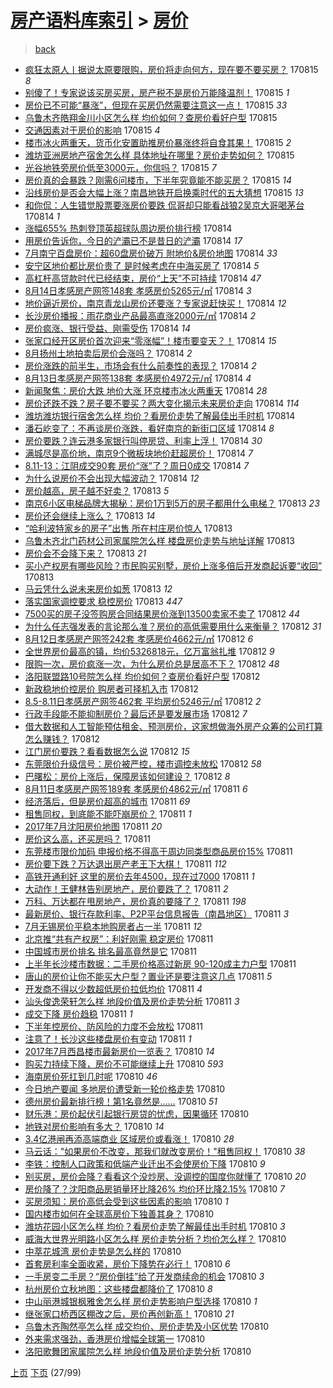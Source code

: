 [房产语料库索引](../../README.md)  > [房价](房价.md)
====
> [back](../README.md)

- [疯狂太原人丨据说太原要限购，房价将走向何方，现在要不要买房？](http://jkwz.applinzi.com/ittc/7001999083819238417.html#%E7%96%AF%E7%8B%82%E5%A4%AA%E5%8E%9F%E4%BA%BA%E4%B8%A8%E6%8D%AE%E8%AF%B4%E5%A4%AA%E5%8E%9F%E8%A6%81%E9%99%90%E8%B4%AD%EF%BC%8C%E6%88%BF%E4%BB%B7%E5%B0%86%E8%B5%B0%E5%90%91%E4%BD%95%E6%96%B9%EF%BC%8C%E7%8E%B0%E5%9C%A8%E8%A6%81%E4%B8%8D%E8%A6%81%E4%B9%B0%E6%88%BF%EF%BC%9F) 170815 *8* 
- [别傻了！专家说该买房买房，房产税不是房价万能降温剂！](http://jkwz.applinzi.com/ittc/7001992971321607184.html#%E5%88%AB%E5%82%BB%E4%BA%86%EF%BC%81%E4%B8%93%E5%AE%B6%E8%AF%B4%E8%AF%A5%E4%B9%B0%E6%88%BF%E4%B9%B0%E6%88%BF%EF%BC%8C%E6%88%BF%E4%BA%A7%E7%A8%8E%E4%B8%8D%E6%98%AF%E6%88%BF%E4%BB%B7%E4%B8%87%E8%83%BD%E9%99%8D%E6%B8%A9%E5%89%82%EF%BC%81) 170815 *1* 
- [房价已不可能“暴涨”，但现在买房仍然需要注意这一点！](http://jkwz.applinzi.com/ittc/7001989415558448144.html#%E6%88%BF%E4%BB%B7%E5%B7%B2%E4%B8%8D%E5%8F%AF%E8%83%BD%E2%80%9C%E6%9A%B4%E6%B6%A8%E2%80%9D%EF%BC%8C%E4%BD%86%E7%8E%B0%E5%9C%A8%E4%B9%B0%E6%88%BF%E4%BB%8D%E7%84%B6%E9%9C%80%E8%A6%81%E6%B3%A8%E6%84%8F%E8%BF%99%E4%B8%80%E7%82%B9%EF%BC%81) 170815 *33* 
- [乌鲁木齐皓翔金川小区怎么样 均价如何？查房价看好户型](http://jkwz.applinzi.com/ittc/7001975471905178640.html#%E4%B9%8C%E9%B2%81%E6%9C%A8%E9%BD%90%E7%9A%93%E7%BF%94%E9%87%91%E5%B7%9D%E5%B0%8F%E5%8C%BA%E6%80%8E%E4%B9%88%E6%A0%B7+%E5%9D%87%E4%BB%B7%E5%A6%82%E4%BD%95%EF%BC%9F%E6%9F%A5%E6%88%BF%E4%BB%B7%E7%9C%8B%E5%A5%BD%E6%88%B7%E5%9E%8B) 170815  
- [交通因素对于房价的影响](http://jkwz.applinzi.com/ittc/7001969166658307089.html#%E4%BA%A4%E9%80%9A%E5%9B%A0%E7%B4%A0%E5%AF%B9%E4%BA%8E%E6%88%BF%E4%BB%B7%E7%9A%84%E5%BD%B1%E5%93%8D) 170815 *4* 
- [楼市冰火两重天，货币化安置助推房价暴涨终将自食其果！](http://jkwz.applinzi.com/ittc/7001967957536932881.html#%E6%A5%BC%E5%B8%82%E5%86%B0%E7%81%AB%E4%B8%A4%E9%87%8D%E5%A4%A9%EF%BC%8C%E8%B4%A7%E5%B8%81%E5%8C%96%E5%AE%89%E7%BD%AE%E5%8A%A9%E6%8E%A8%E6%88%BF%E4%BB%B7%E6%9A%B4%E6%B6%A8%E7%BB%88%E5%B0%86%E8%87%AA%E9%A3%9F%E5%85%B6%E6%9E%9C%EF%BC%81) 170815 *2* 
- [潍坊亚洲房地产宿舍怎么样 具体地址在哪里？房价走势如何？](http://jkwz.applinzi.com/ittc/7001951447913333776.html#%E6%BD%8D%E5%9D%8A%E4%BA%9A%E6%B4%B2%E6%88%BF%E5%9C%B0%E4%BA%A7%E5%AE%BF%E8%88%8D%E6%80%8E%E4%B9%88%E6%A0%B7+%E5%85%B7%E4%BD%93%E5%9C%B0%E5%9D%80%E5%9C%A8%E5%93%AA%E9%87%8C%EF%BC%9F%E6%88%BF%E4%BB%B7%E8%B5%B0%E5%8A%BF%E5%A6%82%E4%BD%95%EF%BC%9F) 170815  
- [光谷地铁旁房价低至3000元，你信吗？](http://jkwz.applinzi.com/ittc/7001935690169058321.html#%E5%85%89%E8%B0%B7%E5%9C%B0%E9%93%81%E6%97%81%E6%88%BF%E4%BB%B7%E4%BD%8E%E8%87%B33000%E5%85%83%EF%BC%8C%E4%BD%A0%E4%BF%A1%E5%90%97%EF%BC%9F) 170815 *7* 
- [房价真的会暴跌？刚需6问楼市，下半年究竟能不能买房？](http://jkwz.applinzi.com/ittc/7001924889672680464.html#%E6%88%BF%E4%BB%B7%E7%9C%9F%E7%9A%84%E4%BC%9A%E6%9A%B4%E8%B7%8C%EF%BC%9F%E5%88%9A%E9%9C%806%E9%97%AE%E6%A5%BC%E5%B8%82%EF%BC%8C%E4%B8%8B%E5%8D%8A%E5%B9%B4%E7%A9%B6%E7%AB%9F%E8%83%BD%E4%B8%8D%E8%83%BD%E4%B9%B0%E6%88%BF%EF%BC%9F) 170815 *14* 
- [沿线房价是否会大幅上涨？南昌地铁开启换乘时代的五大猜想](http://jkwz.applinzi.com/ittc/7001748101625545745.html#%E6%B2%BF%E7%BA%BF%E6%88%BF%E4%BB%B7%E6%98%AF%E5%90%A6%E4%BC%9A%E5%A4%A7%E5%B9%85%E4%B8%8A%E6%B6%A8%EF%BC%9F%E5%8D%97%E6%98%8C%E5%9C%B0%E9%93%81%E5%BC%80%E5%90%AF%E6%8D%A2%E4%B9%98%E6%97%B6%E4%BB%A3%E7%9A%84%E4%BA%94%E5%A4%A7%E7%8C%9C%E6%83%B3) 170815 *13* 
- [和你侃：人生错觉股票要涨房价要跌 侃哥却只能看战狼2吴京大哥喝茅台](http://jkwz.applinzi.com/ittc/7001775165330162704.html#%E5%92%8C%E4%BD%A0%E4%BE%83%EF%BC%9A%E4%BA%BA%E7%94%9F%E9%94%99%E8%A7%89%E8%82%A1%E7%A5%A8%E8%A6%81%E6%B6%A8%E6%88%BF%E4%BB%B7%E8%A6%81%E8%B7%8C+%E4%BE%83%E5%93%A5%E5%8D%B4%E5%8F%AA%E8%83%BD%E7%9C%8B%E6%88%98%E7%8B%BC2%E5%90%B4%E4%BA%AC%E5%A4%A7%E5%93%A5%E5%96%9D%E8%8C%85%E5%8F%B0) 170814 *1* 
- [涨幅655% 热刺登顶英超球队周边房价排行榜](http://jkwz.applinzi.com/ittc/7001749638397559825.html#%E6%B6%A8%E5%B9%85655%25+%E7%83%AD%E5%88%BA%E7%99%BB%E9%A1%B6%E8%8B%B1%E8%B6%85%E7%90%83%E9%98%9F%E5%91%A8%E8%BE%B9%E6%88%BF%E4%BB%B7%E6%8E%92%E8%A1%8C%E6%A6%9C) 170814  
- [用房价告诉你，今日的浐灞已不是昔日的浐灞](http://jkwz.applinzi.com/ittc/7001742788021191697.html#%E7%94%A8%E6%88%BF%E4%BB%B7%E5%91%8A%E8%AF%89%E4%BD%A0%EF%BC%8C%E4%BB%8A%E6%97%A5%E7%9A%84%E6%B5%90%E7%81%9E%E5%B7%B2%E4%B8%8D%E6%98%AF%E6%98%94%E6%97%A5%E7%9A%84%E6%B5%90%E7%81%9E) 170814 *17* 
- [7月南宁百盘房价：超60盘房价破万 附地价&amp;房价地图](http://jkwz.applinzi.com/ittc/7001734326927229968.html#7%E6%9C%88%E5%8D%97%E5%AE%81%E7%99%BE%E7%9B%98%E6%88%BF%E4%BB%B7%EF%BC%9A%E8%B6%8560%E7%9B%98%E6%88%BF%E4%BB%B7%E7%A0%B4%E4%B8%87+%E9%99%84%E5%9C%B0%E4%BB%B7%26amp%3B%E6%88%BF%E4%BB%B7%E5%9C%B0%E5%9B%BE) 170814 *33* 
- [安宁区地价都比房价贵了 是时候考虑在中海买房了](http://jkwz.applinzi.com/ittc/7001727657350530064.html#%E5%AE%89%E5%AE%81%E5%8C%BA%E5%9C%B0%E4%BB%B7%E9%83%BD%E6%AF%94%E6%88%BF%E4%BB%B7%E8%B4%B5%E4%BA%86+%E6%98%AF%E6%97%B6%E5%80%99%E8%80%83%E8%99%91%E5%9C%A8%E4%B8%AD%E6%B5%B7%E4%B9%B0%E6%88%BF%E4%BA%86) 170814 *5* 
- [高杠杆高贷款时代已经结束，房价“上天”不可持续](http://jkwz.applinzi.com/ittc/7001720510508172304.html#%E9%AB%98%E6%9D%A0%E6%9D%86%E9%AB%98%E8%B4%B7%E6%AC%BE%E6%97%B6%E4%BB%A3%E5%B7%B2%E7%BB%8F%E7%BB%93%E6%9D%9F%EF%BC%8C%E6%88%BF%E4%BB%B7%E2%80%9C%E4%B8%8A%E5%A4%A9%E2%80%9D%E4%B8%8D%E5%8F%AF%E6%8C%81%E7%BB%AD) 170814 *47* 
- [8月14日孝感房产网签148套 孝感房价5265元/㎡](http://jkwz.applinzi.com/ittc/7001718072388617232.html#8%E6%9C%8814%E6%97%A5%E5%AD%9D%E6%84%9F%E6%88%BF%E4%BA%A7%E7%BD%91%E7%AD%BE148%E5%A5%97+%E5%AD%9D%E6%84%9F%E6%88%BF%E4%BB%B75265%E5%85%83%2F%E3%8E%A1) 170814 *3* 
- [地价逼近房价，南京青龙山房价还要涨？专家说赶快买！](http://jkwz.applinzi.com/ittc/7001716146431329296.html#%E5%9C%B0%E4%BB%B7%E9%80%BC%E8%BF%91%E6%88%BF%E4%BB%B7%EF%BC%8C%E5%8D%97%E4%BA%AC%E9%9D%92%E9%BE%99%E5%B1%B1%E6%88%BF%E4%BB%B7%E8%BF%98%E8%A6%81%E6%B6%A8%EF%BC%9F%E4%B8%93%E5%AE%B6%E8%AF%B4%E8%B5%B6%E5%BF%AB%E4%B9%B0%EF%BC%81) 170814 *12* 
- [长沙房价播报：雨花商业产品最高直涨2000元/㎡](http://jkwz.applinzi.com/ittc/7001703896484152337.html#%E9%95%BF%E6%B2%99%E6%88%BF%E4%BB%B7%E6%92%AD%E6%8A%A5%EF%BC%9A%E9%9B%A8%E8%8A%B1%E5%95%86%E4%B8%9A%E4%BA%A7%E5%93%81%E6%9C%80%E9%AB%98%E7%9B%B4%E6%B6%A82000%E5%85%83%2F%E3%8E%A1) 170814 *2* 
- [房价疯涨、银行受益、刚需受伤](http://jkwz.applinzi.com/ittc/7001702474724148240.html#%E6%88%BF%E4%BB%B7%E7%96%AF%E6%B6%A8%E3%80%81%E9%93%B6%E8%A1%8C%E5%8F%97%E7%9B%8A%E3%80%81%E5%88%9A%E9%9C%80%E5%8F%97%E4%BC%A4) 170814 *14* 
- [张家口经开区房价首次迎来“零涨幅”！楼市要变天？！](http://jkwz.applinzi.com/ittc/7001698473387492368.html#%E5%BC%A0%E5%AE%B6%E5%8F%A3%E7%BB%8F%E5%BC%80%E5%8C%BA%E6%88%BF%E4%BB%B7%E9%A6%96%E6%AC%A1%E8%BF%8E%E6%9D%A5%E2%80%9C%E9%9B%B6%E6%B6%A8%E5%B9%85%E2%80%9D%EF%BC%81%E6%A5%BC%E5%B8%82%E8%A6%81%E5%8F%98%E5%A4%A9%EF%BC%9F%EF%BC%81) 170814 *15* 
- [8月扬州土地拍卖后房价会涨吗？](http://jkwz.applinzi.com/ittc/7001691793824154641.html#8%E6%9C%88%E6%89%AC%E5%B7%9E%E5%9C%9F%E5%9C%B0%E6%8B%8D%E5%8D%96%E5%90%8E%E6%88%BF%E4%BB%B7%E4%BC%9A%E6%B6%A8%E5%90%97%EF%BC%9F) 170814 *2* 
- [房价涨跌的前半生，市场会有什么前奏性的表现？](http://jkwz.applinzi.com/ittc/7001652593343071248.html#%E6%88%BF%E4%BB%B7%E6%B6%A8%E8%B7%8C%E7%9A%84%E5%89%8D%E5%8D%8A%E7%94%9F%EF%BC%8C%E5%B8%82%E5%9C%BA%E4%BC%9A%E6%9C%89%E4%BB%80%E4%B9%88%E5%89%8D%E5%A5%8F%E6%80%A7%E7%9A%84%E8%A1%A8%E7%8E%B0%EF%BC%9F) 170814 *2* 
- [8月13日孝感房产网签138套 孝感房价4972元/㎡](http://jkwz.applinzi.com/ittc/7001626908943713297.html#8%E6%9C%8813%E6%97%A5%E5%AD%9D%E6%84%9F%E6%88%BF%E4%BA%A7%E7%BD%91%E7%AD%BE138%E5%A5%97+%E5%AD%9D%E6%84%9F%E6%88%BF%E4%BB%B74972%E5%85%83%2F%E3%8E%A1) 170814 *4* 
- [新闻聚焦：房价大跌 地价大涨 环京楼市冰火两重天](http://jkwz.applinzi.com/ittc/7001614769214456848.html#%E6%96%B0%E9%97%BB%E8%81%9A%E7%84%A6%EF%BC%9A%E6%88%BF%E4%BB%B7%E5%A4%A7%E8%B7%8C+%E5%9C%B0%E4%BB%B7%E5%A4%A7%E6%B6%A8+%E7%8E%AF%E4%BA%AC%E6%A5%BC%E5%B8%82%E5%86%B0%E7%81%AB%E4%B8%A4%E9%87%8D%E5%A4%A9) 170814 *28* 
- [房价还跌不跌？房子要不要买？两大变化揭示未来房价走向](http://jkwz.applinzi.com/ittc/7001613415637058577.html#%E6%88%BF%E4%BB%B7%E8%BF%98%E8%B7%8C%E4%B8%8D%E8%B7%8C%EF%BC%9F%E6%88%BF%E5%AD%90%E8%A6%81%E4%B8%8D%E8%A6%81%E4%B9%B0%EF%BC%9F%E4%B8%A4%E5%A4%A7%E5%8F%98%E5%8C%96%E6%8F%AD%E7%A4%BA%E6%9C%AA%E6%9D%A5%E6%88%BF%E4%BB%B7%E8%B5%B0%E5%90%91) 170814 *114* 
- [潍坊潍坊银行宿舍怎么样 均价？看房价走势了解最佳出手时机](http://jkwz.applinzi.com/ittc/7001608961894384656.html#%E6%BD%8D%E5%9D%8A%E6%BD%8D%E5%9D%8A%E9%93%B6%E8%A1%8C%E5%AE%BF%E8%88%8D%E6%80%8E%E4%B9%88%E6%A0%B7+%E5%9D%87%E4%BB%B7%EF%BC%9F%E7%9C%8B%E6%88%BF%E4%BB%B7%E8%B5%B0%E5%8A%BF%E4%BA%86%E8%A7%A3%E6%9C%80%E4%BD%B3%E5%87%BA%E6%89%8B%E6%97%B6%E6%9C%BA) 170814  
- [潘石屹变了：不再谈房价涨跌，看好南京的新街口区域](http://jkwz.applinzi.com/ittc/7001598461458514961.html#%E6%BD%98%E7%9F%B3%E5%B1%B9%E5%8F%98%E4%BA%86%EF%BC%9A%E4%B8%8D%E5%86%8D%E8%B0%88%E6%88%BF%E4%BB%B7%E6%B6%A8%E8%B7%8C%EF%BC%8C%E7%9C%8B%E5%A5%BD%E5%8D%97%E4%BA%AC%E7%9A%84%E6%96%B0%E8%A1%97%E5%8F%A3%E5%8C%BA%E5%9F%9F) 170814 *8* 
- [房价要跌？连云港多家银行叫停房贷、利率上浮！](http://jkwz.applinzi.com/ittc/7001593400993006608.html#%E6%88%BF%E4%BB%B7%E8%A6%81%E8%B7%8C%EF%BC%9F%E8%BF%9E%E4%BA%91%E6%B8%AF%E5%A4%9A%E5%AE%B6%E9%93%B6%E8%A1%8C%E5%8F%AB%E5%81%9C%E6%88%BF%E8%B4%B7%E3%80%81%E5%88%A9%E7%8E%87%E4%B8%8A%E6%B5%AE%EF%BC%81) 170814 *30* 
- [满城尽是高价地，南京9个微板块地价赶超房价！](http://jkwz.applinzi.com/ittc/7001592955335607312.html#%E6%BB%A1%E5%9F%8E%E5%B0%BD%E6%98%AF%E9%AB%98%E4%BB%B7%E5%9C%B0%EF%BC%8C%E5%8D%97%E4%BA%AC9%E4%B8%AA%E5%BE%AE%E6%9D%BF%E5%9D%97%E5%9C%B0%E4%BB%B7%E8%B5%B6%E8%B6%85%E6%88%BF%E4%BB%B7%EF%BC%81) 170814 *7* 
- [8.11-13：江阴成交90套 房价“涨”了？周日0成交](http://jkwz.applinzi.com/ittc/7001590411653809168.html#8.11-13%EF%BC%9A%E6%B1%9F%E9%98%B4%E6%88%90%E4%BA%A490%E5%A5%97+%E6%88%BF%E4%BB%B7%E2%80%9C%E6%B6%A8%E2%80%9D%E4%BA%86%EF%BC%9F%E5%91%A8%E6%97%A50%E6%88%90%E4%BA%A4) 170814 *7* 
- [为什么说房价不会出现大幅波动？](http://jkwz.applinzi.com/ittc/7001476279206151184.html#%E4%B8%BA%E4%BB%80%E4%B9%88%E8%AF%B4%E6%88%BF%E4%BB%B7%E4%B8%8D%E4%BC%9A%E5%87%BA%E7%8E%B0%E5%A4%A7%E5%B9%85%E6%B3%A2%E5%8A%A8%EF%BC%9F) 170814 *12* 
- [房价越高，房子越不好卖？](http://jkwz.applinzi.com/ittc/7001392823520461841.html#%E6%88%BF%E4%BB%B7%E8%B6%8A%E9%AB%98%EF%BC%8C%E6%88%BF%E5%AD%90%E8%B6%8A%E4%B8%8D%E5%A5%BD%E5%8D%96%EF%BC%9F) 170813 *5* 
- [南京6小区电梯品牌大揭秘：房价1万到5万的房子都用什么电梯？](http://jkwz.applinzi.com/ittc/7001376249627542544.html#%E5%8D%97%E4%BA%AC6%E5%B0%8F%E5%8C%BA%E7%94%B5%E6%A2%AF%E5%93%81%E7%89%8C%E5%A4%A7%E6%8F%AD%E7%A7%98%EF%BC%9A%E6%88%BF%E4%BB%B71%E4%B8%87%E5%88%B05%E4%B8%87%E7%9A%84%E6%88%BF%E5%AD%90%E9%83%BD%E7%94%A8%E4%BB%80%E4%B9%88%E7%94%B5%E6%A2%AF%EF%BC%9F) 170813 *23* 
- [房价还会继续上涨么？](http://jkwz.applinzi.com/ittc/7001361912020075537.html#%E6%88%BF%E4%BB%B7%E8%BF%98%E4%BC%9A%E7%BB%A7%E7%BB%AD%E4%B8%8A%E6%B6%A8%E4%B9%88%EF%BC%9F) 170813 *14* 
- [“哈利波特家乡的房子”出售 所在村庄房价惊人](http://jkwz.applinzi.com/ittc/7001345276978398225.html#%E2%80%9C%E5%93%88%E5%88%A9%E6%B3%A2%E7%89%B9%E5%AE%B6%E4%B9%A1%E7%9A%84%E6%88%BF%E5%AD%90%E2%80%9D%E5%87%BA%E5%94%AE+%E6%89%80%E5%9C%A8%E6%9D%91%E5%BA%84%E6%88%BF%E4%BB%B7%E6%83%8A%E4%BA%BA) 170813  
- [乌鲁木齐北门药材公司家属院怎么样 楼盘房价走势与地址详解](http://jkwz.applinzi.com/ittc/7001276558248248337.html#%E4%B9%8C%E9%B2%81%E6%9C%A8%E9%BD%90%E5%8C%97%E9%97%A8%E8%8D%AF%E6%9D%90%E5%85%AC%E5%8F%B8%E5%AE%B6%E5%B1%9E%E9%99%A2%E6%80%8E%E4%B9%88%E6%A0%B7+%E6%A5%BC%E7%9B%98%E6%88%BF%E4%BB%B7%E8%B5%B0%E5%8A%BF%E4%B8%8E%E5%9C%B0%E5%9D%80%E8%AF%A6%E8%A7%A3) 170813  
- [房价会不会降下来？](http://jkwz.applinzi.com/ittc/7000875511847584785.html#%E6%88%BF%E4%BB%B7%E4%BC%9A%E4%B8%8D%E4%BC%9A%E9%99%8D%E4%B8%8B%E6%9D%A5%EF%BC%9F) 170813 *21* 
- [买小产权房有哪些风险？市民购买别墅，房价上涨多倍后开发商起诉要“收回”](http://jkwz.applinzi.com/ittc/7001187758515946513.html#%E4%B9%B0%E5%B0%8F%E4%BA%A7%E6%9D%83%E6%88%BF%E6%9C%89%E5%93%AA%E4%BA%9B%E9%A3%8E%E9%99%A9%EF%BC%9F%E5%B8%82%E6%B0%91%E8%B4%AD%E4%B9%B0%E5%88%AB%E5%A2%85%EF%BC%8C%E6%88%BF%E4%BB%B7%E4%B8%8A%E6%B6%A8%E5%A4%9A%E5%80%8D%E5%90%8E%E5%BC%80%E5%8F%91%E5%95%86%E8%B5%B7%E8%AF%89%E8%A6%81%E2%80%9C%E6%94%B6%E5%9B%9E%E2%80%9D) 170813  
- [马云凭什么说未来房价如葱](http://jkwz.applinzi.com/ittc/7001159305527821329.html#%E9%A9%AC%E4%BA%91%E5%87%AD%E4%BB%80%E4%B9%88%E8%AF%B4%E6%9C%AA%E6%9D%A5%E6%88%BF%E4%BB%B7%E5%A6%82%E8%91%B1) 170813 *12* 
- [落实国家调控要求 稳控房价](http://jkwz.applinzi.com/ittc/7001159152750298129.html#%E8%90%BD%E5%AE%9E%E5%9B%BD%E5%AE%B6%E8%B0%83%E6%8E%A7%E8%A6%81%E6%B1%82+%E7%A8%B3%E6%8E%A7%E6%88%BF%E4%BB%B7) 170813 *447* 
- [7500买的房子没签购房合同结果房价涨到13500卖家不卖了](http://jkwz.applinzi.com/ittc/7001011165365535760.html#7500%E4%B9%B0%E7%9A%84%E6%88%BF%E5%AD%90%E6%B2%A1%E7%AD%BE%E8%B4%AD%E6%88%BF%E5%90%88%E5%90%8C%E7%BB%93%E6%9E%9C%E6%88%BF%E4%BB%B7%E6%B6%A8%E5%88%B013500%E5%8D%96%E5%AE%B6%E4%B8%8D%E5%8D%96%E4%BA%86) 170812 *44* 
- [为什么任志强发表的言论那么准？房价的高低需要用什么来衡量？](http://jkwz.applinzi.com/ittc/7000981425049043985.html#%E4%B8%BA%E4%BB%80%E4%B9%88%E4%BB%BB%E5%BF%97%E5%BC%BA%E5%8F%91%E8%A1%A8%E7%9A%84%E8%A8%80%E8%AE%BA%E9%82%A3%E4%B9%88%E5%87%86%EF%BC%9F%E6%88%BF%E4%BB%B7%E7%9A%84%E9%AB%98%E4%BD%8E%E9%9C%80%E8%A6%81%E7%94%A8%E4%BB%80%E4%B9%88%E6%9D%A5%E8%A1%A1%E9%87%8F%EF%BC%9F) 170812 *31* 
- [8月12日孝感房产网签242套 孝感房价4662元/㎡](http://jkwz.applinzi.com/ittc/7000977208250991633.html#8%E6%9C%8812%E6%97%A5%E5%AD%9D%E6%84%9F%E6%88%BF%E4%BA%A7%E7%BD%91%E7%AD%BE242%E5%A5%97+%E5%AD%9D%E6%84%9F%E6%88%BF%E4%BB%B74662%E5%85%83%2F%E3%8E%A1) 170812 *6* 
- [全世界房价最高的镇，均价5326818元，亿万富翁扎堆](http://jkwz.applinzi.com/ittc/7000971174019073040.html#%E5%85%A8%E4%B8%96%E7%95%8C%E6%88%BF%E4%BB%B7%E6%9C%80%E9%AB%98%E7%9A%84%E9%95%87%EF%BC%8C%E5%9D%87%E4%BB%B75326818%E5%85%83%EF%BC%8C%E4%BA%BF%E4%B8%87%E5%AF%8C%E7%BF%81%E6%89%8E%E5%A0%86) 170812 *9* 
- [限购一次，房价疯涨一次，为什么房价总是居高不下？](http://jkwz.applinzi.com/ittc/7000951633482351633.html#%E9%99%90%E8%B4%AD%E4%B8%80%E6%AC%A1%EF%BC%8C%E6%88%BF%E4%BB%B7%E7%96%AF%E6%B6%A8%E4%B8%80%E6%AC%A1%EF%BC%8C%E4%B8%BA%E4%BB%80%E4%B9%88%E6%88%BF%E4%BB%B7%E6%80%BB%E6%98%AF%E5%B1%85%E9%AB%98%E4%B8%8D%E4%B8%8B%EF%BC%9F) 170812 *48* 
- [洛阳联盟路10号院怎么样 均价如何？查房价看好户型](http://jkwz.applinzi.com/ittc/7000920241813849104.html#%E6%B4%9B%E9%98%B3%E8%81%94%E7%9B%9F%E8%B7%AF10%E5%8F%B7%E9%99%A2%E6%80%8E%E4%B9%88%E6%A0%B7+%E5%9D%87%E4%BB%B7%E5%A6%82%E4%BD%95%EF%BC%9F%E6%9F%A5%E6%88%BF%E4%BB%B7%E7%9C%8B%E5%A5%BD%E6%88%B7%E5%9E%8B) 170812  
- [新政稳地价控房价 购房者可择机入市](http://jkwz.applinzi.com/ittc/7000890399349277713.html#%E6%96%B0%E6%94%BF%E7%A8%B3%E5%9C%B0%E4%BB%B7%E6%8E%A7%E6%88%BF%E4%BB%B7+%E8%B4%AD%E6%88%BF%E8%80%85%E5%8F%AF%E6%8B%A9%E6%9C%BA%E5%85%A5%E5%B8%82) 170812  
- [8.5-8.11日孝感房产网签462套 平均房价5246元/㎡](http://jkwz.applinzi.com/ittc/7000874434834203665.html#8.5-8.11%E6%97%A5%E5%AD%9D%E6%84%9F%E6%88%BF%E4%BA%A7%E7%BD%91%E7%AD%BE462%E5%A5%97+%E5%B9%B3%E5%9D%87%E6%88%BF%E4%BB%B75246%E5%85%83%2F%E3%8E%A1) 170812 *2* 
- [行政手段能不能抑制房价？最后还是要发展市场](http://jkwz.applinzi.com/ittc/7000848362008740880.html#%E8%A1%8C%E6%94%BF%E6%89%8B%E6%AE%B5%E8%83%BD%E4%B8%8D%E8%83%BD%E6%8A%91%E5%88%B6%E6%88%BF%E4%BB%B7%EF%BC%9F%E6%9C%80%E5%90%8E%E8%BF%98%E6%98%AF%E8%A6%81%E5%8F%91%E5%B1%95%E5%B8%82%E5%9C%BA) 170812 *7* 
- [借大数据和人工智能预估租金、预测房价，这家想做海外房产众筹的公司打算怎么赚钱？](http://jkwz.applinzi.com/ittc/7000837783130997777.html#%E5%80%9F%E5%A4%A7%E6%95%B0%E6%8D%AE%E5%92%8C%E4%BA%BA%E5%B7%A5%E6%99%BA%E8%83%BD%E9%A2%84%E4%BC%B0%E7%A7%9F%E9%87%91%E3%80%81%E9%A2%84%E6%B5%8B%E6%88%BF%E4%BB%B7%EF%BC%8C%E8%BF%99%E5%AE%B6%E6%83%B3%E5%81%9A%E6%B5%B7%E5%A4%96%E6%88%BF%E4%BA%A7%E4%BC%97%E7%AD%B9%E7%9A%84%E5%85%AC%E5%8F%B8%E6%89%93%E7%AE%97%E6%80%8E%E4%B9%88%E8%B5%9A%E9%92%B1%EF%BC%9F) 170812  
- [江门房价要跌？看看数据怎么说](http://jkwz.applinzi.com/ittc/7000487313950639121.html#%E6%B1%9F%E9%97%A8%E6%88%BF%E4%BB%B7%E8%A6%81%E8%B7%8C%EF%BC%9F%E7%9C%8B%E7%9C%8B%E6%95%B0%E6%8D%AE%E6%80%8E%E4%B9%88%E8%AF%B4) 170812 *15* 
- [东莞限价升级信号：房价被严控，楼市调控未放松](http://jkwz.applinzi.com/ittc/7000793850917159952.html#%E4%B8%9C%E8%8E%9E%E9%99%90%E4%BB%B7%E5%8D%87%E7%BA%A7%E4%BF%A1%E5%8F%B7%EF%BC%9A%E6%88%BF%E4%BB%B7%E8%A2%AB%E4%B8%A5%E6%8E%A7%EF%BC%8C%E6%A5%BC%E5%B8%82%E8%B0%83%E6%8E%A7%E6%9C%AA%E6%94%BE%E6%9D%BE) 170812 *58* 
- [巴曙松：房价上涨后，保障房该如何建设？](http://jkwz.applinzi.com/ittc/7000640183572366353.html#%E5%B7%B4%E6%9B%99%E6%9D%BE%EF%BC%9A%E6%88%BF%E4%BB%B7%E4%B8%8A%E6%B6%A8%E5%90%8E%EF%BC%8C%E4%BF%9D%E9%9A%9C%E6%88%BF%E8%AF%A5%E5%A6%82%E4%BD%95%E5%BB%BA%E8%AE%BE%EF%BC%9F) 170812 *8* 
- [8月11日孝感房产网签189套 孝感房价4862元/㎡](http://jkwz.applinzi.com/ittc/7000606412651381777.html#8%E6%9C%8811%E6%97%A5%E5%AD%9D%E6%84%9F%E6%88%BF%E4%BA%A7%E7%BD%91%E7%AD%BE189%E5%A5%97+%E5%AD%9D%E6%84%9F%E6%88%BF%E4%BB%B74862%E5%85%83%2F%E3%8E%A1) 170811 *6* 
- [经济落后，但是房价超高的城市](http://jkwz.applinzi.com/ittc/7000589935965635600.html#%E7%BB%8F%E6%B5%8E%E8%90%BD%E5%90%8E%EF%BC%8C%E4%BD%86%E6%98%AF%E6%88%BF%E4%BB%B7%E8%B6%85%E9%AB%98%E7%9A%84%E5%9F%8E%E5%B8%82) 170811 *69* 
- [租售同权，到底能不能吓崩房价？](http://jkwz.applinzi.com/ittc/7000588901478302737.html#%E7%A7%9F%E5%94%AE%E5%90%8C%E6%9D%83%EF%BC%8C%E5%88%B0%E5%BA%95%E8%83%BD%E4%B8%8D%E8%83%BD%E5%90%93%E5%B4%A9%E6%88%BF%E4%BB%B7%EF%BC%9F) 170811 *1* 
- [2017年7月沈阳房价地图](http://jkwz.applinzi.com/ittc/7000583247002862609.html#2017%E5%B9%B47%E6%9C%88%E6%B2%88%E9%98%B3%E6%88%BF%E4%BB%B7%E5%9C%B0%E5%9B%BE) 170811 *20* 
- [房价这么高，还买房吗？](http://jkwz.applinzi.com/ittc/7000578194829476881.html#%E6%88%BF%E4%BB%B7%E8%BF%99%E4%B9%88%E9%AB%98%EF%BC%8C%E8%BF%98%E4%B9%B0%E6%88%BF%E5%90%97%EF%BC%9F) 170811  
- [东莞楼市限价加码 申报价格不得高于周边同类型商品房价15%](http://jkwz.applinzi.com/ittc/7000572525069992977.html#%E4%B8%9C%E8%8E%9E%E6%A5%BC%E5%B8%82%E9%99%90%E4%BB%B7%E5%8A%A0%E7%A0%81+%E7%94%B3%E6%8A%A5%E4%BB%B7%E6%A0%BC%E4%B8%8D%E5%BE%97%E9%AB%98%E4%BA%8E%E5%91%A8%E8%BE%B9%E5%90%8C%E7%B1%BB%E5%9E%8B%E5%95%86%E5%93%81%E6%88%BF%E4%BB%B715%25) 170811  
- [房价要下跌？万达退出房产老王下大棋！](http://jkwz.applinzi.com/ittc/7000567684742513681.html#%E6%88%BF%E4%BB%B7%E8%A6%81%E4%B8%8B%E8%B7%8C%EF%BC%9F%E4%B8%87%E8%BE%BE%E9%80%80%E5%87%BA%E6%88%BF%E4%BA%A7%E8%80%81%E7%8E%8B%E4%B8%8B%E5%A4%A7%E6%A3%8B%EF%BC%81) 170811 *112* 
- [高铁开通利好 这里的房价去年4500，现在过7000](http://jkwz.applinzi.com/ittc/7000551862888301584.html#%E9%AB%98%E9%93%81%E5%BC%80%E9%80%9A%E5%88%A9%E5%A5%BD+%E8%BF%99%E9%87%8C%E7%9A%84%E6%88%BF%E4%BB%B7%E5%8E%BB%E5%B9%B44500%EF%BC%8C%E7%8E%B0%E5%9C%A8%E8%BF%877000) 170811 *1* 
- [大动作！王健林告别房地产，房价要跌了？](http://jkwz.applinzi.com/ittc/7000549251028091921.html#%E5%A4%A7%E5%8A%A8%E4%BD%9C%EF%BC%81%E7%8E%8B%E5%81%A5%E6%9E%97%E5%91%8A%E5%88%AB%E6%88%BF%E5%9C%B0%E4%BA%A7%EF%BC%8C%E6%88%BF%E4%BB%B7%E8%A6%81%E8%B7%8C%E4%BA%86%EF%BC%9F) 170811 *2* 
- [万科、万达都在甩房地产，房价真的要降了？](http://jkwz.applinzi.com/ittc/7000539638014673936.html#%E4%B8%87%E7%A7%91%E3%80%81%E4%B8%87%E8%BE%BE%E9%83%BD%E5%9C%A8%E7%94%A9%E6%88%BF%E5%9C%B0%E4%BA%A7%EF%BC%8C%E6%88%BF%E4%BB%B7%E7%9C%9F%E7%9A%84%E8%A6%81%E9%99%8D%E4%BA%86%EF%BC%9F) 170811 *198* 
- [最新房价、银行存款利率、P2P平台信息报告（南昌地区）](http://jkwz.applinzi.com/ittc/7000535234662368273.html#%E6%9C%80%E6%96%B0%E6%88%BF%E4%BB%B7%E3%80%81%E9%93%B6%E8%A1%8C%E5%AD%98%E6%AC%BE%E5%88%A9%E7%8E%87%E3%80%81P2P%E5%B9%B3%E5%8F%B0%E4%BF%A1%E6%81%AF%E6%8A%A5%E5%91%8A%EF%BC%88%E5%8D%97%E6%98%8C%E5%9C%B0%E5%8C%BA%EF%BC%89) 170811 *3* 
- [7月无锡房价平稳本地购房者占一半](http://jkwz.applinzi.com/ittc/7000491312472917008.html#7%E6%9C%88%E6%97%A0%E9%94%A1%E6%88%BF%E4%BB%B7%E5%B9%B3%E7%A8%B3%E6%9C%AC%E5%9C%B0%E8%B4%AD%E6%88%BF%E8%80%85%E5%8D%A0%E4%B8%80%E5%8D%8A) 170811 *12* 
- [北京推“共有产权房”：利好刚需 稳定房价](http://jkwz.applinzi.com/ittc/7000485277427303440.html#%E5%8C%97%E4%BA%AC%E6%8E%A8%E2%80%9C%E5%85%B1%E6%9C%89%E4%BA%A7%E6%9D%83%E6%88%BF%E2%80%9D%EF%BC%9A%E5%88%A9%E5%A5%BD%E5%88%9A%E9%9C%80+%E7%A8%B3%E5%AE%9A%E6%88%BF%E4%BB%B7) 170811  
- [中国城市房价排名 排名最高竟然是它](http://jkwz.applinzi.com/ittc/7000481972525466640.html#%E4%B8%AD%E5%9B%BD%E5%9F%8E%E5%B8%82%E6%88%BF%E4%BB%B7%E6%8E%92%E5%90%8D+%E6%8E%92%E5%90%8D%E6%9C%80%E9%AB%98%E7%AB%9F%E7%84%B6%E6%98%AF%E5%AE%83) 170811  
- [上半年长沙楼市数据：二手房价格高过新房 90-120成主力户型](http://jkwz.applinzi.com/ittc/7000477796768678929.html#%E4%B8%8A%E5%8D%8A%E5%B9%B4%E9%95%BF%E6%B2%99%E6%A5%BC%E5%B8%82%E6%95%B0%E6%8D%AE%EF%BC%9A%E4%BA%8C%E6%89%8B%E6%88%BF%E4%BB%B7%E6%A0%BC%E9%AB%98%E8%BF%87%E6%96%B0%E6%88%BF+90-120%E6%88%90%E4%B8%BB%E5%8A%9B%E6%88%B7%E5%9E%8B) 170811  
- [唐山的房价让你不能买大户型？置业还是要注意这几点](http://jkwz.applinzi.com/ittc/7000475764229932048.html#%E5%94%90%E5%B1%B1%E7%9A%84%E6%88%BF%E4%BB%B7%E8%AE%A9%E4%BD%A0%E4%B8%8D%E8%83%BD%E4%B9%B0%E5%A4%A7%E6%88%B7%E5%9E%8B%EF%BC%9F%E7%BD%AE%E4%B8%9A%E8%BF%98%E6%98%AF%E8%A6%81%E6%B3%A8%E6%84%8F%E8%BF%99%E5%87%A0%E7%82%B9) 170811 *5* 
- [开发商不得以少数超低房价拉低均价](http://jkwz.applinzi.com/ittc/7000471007721423889.html#%E5%BC%80%E5%8F%91%E5%95%86%E4%B8%8D%E5%BE%97%E4%BB%A5%E5%B0%91%E6%95%B0%E8%B6%85%E4%BD%8E%E6%88%BF%E4%BB%B7%E6%8B%89%E4%BD%8E%E5%9D%87%E4%BB%B7) 170811 *4* 
- [汕头俊逸荣轩怎么样 地段价值及房价走势分析](http://jkwz.applinzi.com/ittc/7000468385413202961.html#%E6%B1%95%E5%A4%B4%E4%BF%8A%E9%80%B8%E8%8D%A3%E8%BD%A9%E6%80%8E%E4%B9%88%E6%A0%B7+%E5%9C%B0%E6%AE%B5%E4%BB%B7%E5%80%BC%E5%8F%8A%E6%88%BF%E4%BB%B7%E8%B5%B0%E5%8A%BF%E5%88%86%E6%9E%90) 170811 *3* 
- [成交下降 房价趋稳](http://jkwz.applinzi.com/ittc/7000456824011375633.html#%E6%88%90%E4%BA%A4%E4%B8%8B%E9%99%8D+%E6%88%BF%E4%BB%B7%E8%B6%8B%E7%A8%B3) 170811 *1* 
- [下半年控房价、防风险的力度不会放松](http://jkwz.applinzi.com/ittc/7000445944108418064.html#%E4%B8%8B%E5%8D%8A%E5%B9%B4%E6%8E%A7%E6%88%BF%E4%BB%B7%E3%80%81%E9%98%B2%E9%A3%8E%E9%99%A9%E7%9A%84%E5%8A%9B%E5%BA%A6%E4%B8%8D%E4%BC%9A%E6%94%BE%E6%9D%BE) 170811  
- [注意了！长沙这些楼盘房价有变动](http://jkwz.applinzi.com/ittc/7000328972548965392.html#%E6%B3%A8%E6%84%8F%E4%BA%86%EF%BC%81%E9%95%BF%E6%B2%99%E8%BF%99%E4%BA%9B%E6%A5%BC%E7%9B%98%E6%88%BF%E4%BB%B7%E6%9C%89%E5%8F%98%E5%8A%A8) 170811 *1* 
- [2017年7月西昌楼市最新房价一览表？](http://jkwz.applinzi.com/ittc/7000304643744465936.html#2017%E5%B9%B47%E6%9C%88%E8%A5%BF%E6%98%8C%E6%A5%BC%E5%B8%82%E6%9C%80%E6%96%B0%E6%88%BF%E4%BB%B7%E4%B8%80%E8%A7%88%E8%A1%A8%EF%BC%9F) 170810 *14* 
- [购买力持续下降，房价不可能继续上升](http://jkwz.applinzi.com/ittc/7000298032552477713.html#%E8%B4%AD%E4%B9%B0%E5%8A%9B%E6%8C%81%E7%BB%AD%E4%B8%8B%E9%99%8D%EF%BC%8C%E6%88%BF%E4%BB%B7%E4%B8%8D%E5%8F%AF%E8%83%BD%E7%BB%A7%E7%BB%AD%E4%B8%8A%E5%8D%87) 170810 *593* 
- [海南房价死扛到几时呢](http://jkwz.applinzi.com/ittc/7000285866000647185.html#%E6%B5%B7%E5%8D%97%E6%88%BF%E4%BB%B7%E6%AD%BB%E6%89%9B%E5%88%B0%E5%87%A0%E6%97%B6%E5%91%A2) 170810 *46* 
- [今日地产要闻 多地房价遭受新一轮价格走势](http://jkwz.applinzi.com/ittc/6999866902598648848.html#%E4%BB%8A%E6%97%A5%E5%9C%B0%E4%BA%A7%E8%A6%81%E9%97%BB+%E5%A4%9A%E5%9C%B0%E6%88%BF%E4%BB%B7%E9%81%AD%E5%8F%97%E6%96%B0%E4%B8%80%E8%BD%AE%E4%BB%B7%E6%A0%BC%E8%B5%B0%E5%8A%BF) 170810  
- [德州房价最新排行榜！第1名竟然是……](http://jkwz.applinzi.com/ittc/7000242854373622801.html#%E5%BE%B7%E5%B7%9E%E6%88%BF%E4%BB%B7%E6%9C%80%E6%96%B0%E6%8E%92%E8%A1%8C%E6%A6%9C%EF%BC%81%E7%AC%AC1%E5%90%8D%E7%AB%9F%E7%84%B6%E6%98%AF%E2%80%A6%E2%80%A6) 170810 *51* 
- [财乐港：房价起伏引起银行房贷的忧虑，因果循环](http://jkwz.applinzi.com/ittc/7000238150461686801.html#%E8%B4%A2%E4%B9%90%E6%B8%AF%EF%BC%9A%E6%88%BF%E4%BB%B7%E8%B5%B7%E4%BC%8F%E5%BC%95%E8%B5%B7%E9%93%B6%E8%A1%8C%E6%88%BF%E8%B4%B7%E7%9A%84%E5%BF%A7%E8%99%91%EF%BC%8C%E5%9B%A0%E6%9E%9C%E5%BE%AA%E7%8E%AF) 170810  
- [地铁对房价影响有多大？](http://jkwz.applinzi.com/ittc/7000220943144977425.html#%E5%9C%B0%E9%93%81%E5%AF%B9%E6%88%BF%E4%BB%B7%E5%BD%B1%E5%93%8D%E6%9C%89%E5%A4%9A%E5%A4%A7%EF%BC%9F) 170810 *14* 
- [3.4亿港闸再添高端商业 区域房价或看涨！](http://jkwz.applinzi.com/ittc/7000213345230390289.html#3.4%E4%BA%BF%E6%B8%AF%E9%97%B8%E5%86%8D%E6%B7%BB%E9%AB%98%E7%AB%AF%E5%95%86%E4%B8%9A+%E5%8C%BA%E5%9F%9F%E6%88%BF%E4%BB%B7%E6%88%96%E7%9C%8B%E6%B6%A8%EF%BC%81) 170810 *28* 
- [马云话：&quot;如果房价不改变，那我们就改变房价！&quot;租售同权！](http://jkwz.applinzi.com/ittc/7000213220336600080.html#%E9%A9%AC%E4%BA%91%E8%AF%9D%EF%BC%9A%26quot%3B%E5%A6%82%E6%9E%9C%E6%88%BF%E4%BB%B7%E4%B8%8D%E6%94%B9%E5%8F%98%EF%BC%8C%E9%82%A3%E6%88%91%E4%BB%AC%E5%B0%B1%E6%94%B9%E5%8F%98%E6%88%BF%E4%BB%B7%EF%BC%81%26quot%3B%E7%A7%9F%E5%94%AE%E5%90%8C%E6%9D%83%EF%BC%81) 170810 *38* 
- [李铁：控制人口政策和低端产业迁出不会使房价下降](http://jkwz.applinzi.com/ittc/7000205202656068625.html#%E6%9D%8E%E9%93%81%EF%BC%9A%E6%8E%A7%E5%88%B6%E4%BA%BA%E5%8F%A3%E6%94%BF%E7%AD%96%E5%92%8C%E4%BD%8E%E7%AB%AF%E4%BA%A7%E4%B8%9A%E8%BF%81%E5%87%BA%E4%B8%8D%E4%BC%9A%E4%BD%BF%E6%88%BF%E4%BB%B7%E4%B8%8B%E9%99%8D) 170810 *9* 
- [别买房，房价会降？看看这个没炒房、没调控的国度你就懂了](http://jkwz.applinzi.com/ittc/7000199399991673872.html#%E5%88%AB%E4%B9%B0%E6%88%BF%EF%BC%8C%E6%88%BF%E4%BB%B7%E4%BC%9A%E9%99%8D%EF%BC%9F%E7%9C%8B%E7%9C%8B%E8%BF%99%E4%B8%AA%E6%B2%A1%E7%82%92%E6%88%BF%E3%80%81%E6%B2%A1%E8%B0%83%E6%8E%A7%E7%9A%84%E5%9B%BD%E5%BA%A6%E4%BD%A0%E5%B0%B1%E6%87%82%E4%BA%86) 170810 *20* 
- [房价降了？沈阳商品房销量环比降26% 均价环比降2.15%](http://jkwz.applinzi.com/ittc/7000182414595589136.html#%E6%88%BF%E4%BB%B7%E9%99%8D%E4%BA%86%EF%BC%9F%E6%B2%88%E9%98%B3%E5%95%86%E5%93%81%E6%88%BF%E9%94%80%E9%87%8F%E7%8E%AF%E6%AF%94%E9%99%8D26%25+%E5%9D%87%E4%BB%B7%E7%8E%AF%E6%AF%94%E9%99%8D2.15%25) 170810 *7* 
- [买房须知：房价高低会受到这些因素的影响](http://jkwz.applinzi.com/ittc/7000178792730199057.html#%E4%B9%B0%E6%88%BF%E9%A1%BB%E7%9F%A5%EF%BC%9A%E6%88%BF%E4%BB%B7%E9%AB%98%E4%BD%8E%E4%BC%9A%E5%8F%97%E5%88%B0%E8%BF%99%E4%BA%9B%E5%9B%A0%E7%B4%A0%E7%9A%84%E5%BD%B1%E5%93%8D) 170810 *1* 
- [国内楼市如何在全球高房价下独善其身？](http://jkwz.applinzi.com/ittc/7000159479856104464.html#%E5%9B%BD%E5%86%85%E6%A5%BC%E5%B8%82%E5%A6%82%E4%BD%95%E5%9C%A8%E5%85%A8%E7%90%83%E9%AB%98%E6%88%BF%E4%BB%B7%E4%B8%8B%E7%8B%AC%E5%96%84%E5%85%B6%E8%BA%AB%EF%BC%9F) 170810  
- [潍坊花园小区怎么样 均价？看房价走势了解最佳出手时机](http://jkwz.applinzi.com/ittc/7000158750877680657.html#%E6%BD%8D%E5%9D%8A%E8%8A%B1%E5%9B%AD%E5%B0%8F%E5%8C%BA%E6%80%8E%E4%B9%88%E6%A0%B7+%E5%9D%87%E4%BB%B7%EF%BC%9F%E7%9C%8B%E6%88%BF%E4%BB%B7%E8%B5%B0%E5%8A%BF%E4%BA%86%E8%A7%A3%E6%9C%80%E4%BD%B3%E5%87%BA%E6%89%8B%E6%97%B6%E6%9C%BA) 170810 *3* 
- [威海大世界光明路小区怎么样 房价走势分析？均价怎么样？](http://jkwz.applinzi.com/ittc/7000153358604960785.html#%E5%A8%81%E6%B5%B7%E5%A4%A7%E4%B8%96%E7%95%8C%E5%85%89%E6%98%8E%E8%B7%AF%E5%B0%8F%E5%8C%BA%E6%80%8E%E4%B9%88%E6%A0%B7+%E6%88%BF%E4%BB%B7%E8%B5%B0%E5%8A%BF%E5%88%86%E6%9E%90%EF%BC%9F%E5%9D%87%E4%BB%B7%E6%80%8E%E4%B9%88%E6%A0%B7%EF%BC%9F) 170810  
- [中萃花城湾 房价走势是怎么样的](http://jkwz.applinzi.com/ittc/7000133452966659088.html#%E4%B8%AD%E8%90%83%E8%8A%B1%E5%9F%8E%E6%B9%BE+%E6%88%BF%E4%BB%B7%E8%B5%B0%E5%8A%BF%E6%98%AF%E6%80%8E%E4%B9%88%E6%A0%B7%E7%9A%84) 170810  
- [首套房利率全面收紧，房价下降势在必行！](http://jkwz.applinzi.com/ittc/7000127535277671440.html#%E9%A6%96%E5%A5%97%E6%88%BF%E5%88%A9%E7%8E%87%E5%85%A8%E9%9D%A2%E6%94%B6%E7%B4%A7%EF%BC%8C%E6%88%BF%E4%BB%B7%E4%B8%8B%E9%99%8D%E5%8A%BF%E5%9C%A8%E5%BF%85%E8%A1%8C%EF%BC%81) 170810 *6* 
- [一手房变二手房？“房价倒挂”给了开发商续命的机会](http://jkwz.applinzi.com/ittc/7000125320039236624.html#%E4%B8%80%E6%89%8B%E6%88%BF%E5%8F%98%E4%BA%8C%E6%89%8B%E6%88%BF%EF%BC%9F%E2%80%9C%E6%88%BF%E4%BB%B7%E5%80%92%E6%8C%82%E2%80%9D%E7%BB%99%E4%BA%86%E5%BC%80%E5%8F%91%E5%95%86%E7%BB%AD%E5%91%BD%E7%9A%84%E6%9C%BA%E4%BC%9A) 170810 *3* 
- [杭州房价立秋地图：这些楼盘都降价了](http://jkwz.applinzi.com/ittc/7000123037830349841.html#%E6%9D%AD%E5%B7%9E%E6%88%BF%E4%BB%B7%E7%AB%8B%E7%A7%8B%E5%9C%B0%E5%9B%BE%EF%BC%9A%E8%BF%99%E4%BA%9B%E6%A5%BC%E7%9B%98%E9%83%BD%E9%99%8D%E4%BB%B7%E4%BA%86) 170810 *8* 
- [中山丽港城银枫雅舍怎么样 房价走势影响户型选择](http://jkwz.applinzi.com/ittc/7000122672439362576.html#%E4%B8%AD%E5%B1%B1%E4%B8%BD%E6%B8%AF%E5%9F%8E%E9%93%B6%E6%9E%AB%E9%9B%85%E8%88%8D%E6%80%8E%E4%B9%88%E6%A0%B7+%E6%88%BF%E4%BB%B7%E8%B5%B0%E5%8A%BF%E5%BD%B1%E5%93%8D%E6%88%B7%E5%9E%8B%E9%80%89%E6%8B%A9) 170810 *1* 
- [继张家口桥西区棚改之后，房价再创新高！](http://jkwz.applinzi.com/ittc/7000119042739012625.html#%E7%BB%A7%E5%BC%A0%E5%AE%B6%E5%8F%A3%E6%A1%A5%E8%A5%BF%E5%8C%BA%E6%A3%9A%E6%94%B9%E4%B9%8B%E5%90%8E%EF%BC%8C%E6%88%BF%E4%BB%B7%E5%86%8D%E5%88%9B%E6%96%B0%E9%AB%98%EF%BC%81) 170810 *21* 
- [乌鲁木齐陶然亭怎么样 成交均价、房价走势及小区优势](http://jkwz.applinzi.com/ittc/7000116979376325648.html#%E4%B9%8C%E9%B2%81%E6%9C%A8%E9%BD%90%E9%99%B6%E7%84%B6%E4%BA%AD%E6%80%8E%E4%B9%88%E6%A0%B7+%E6%88%90%E4%BA%A4%E5%9D%87%E4%BB%B7%E3%80%81%E6%88%BF%E4%BB%B7%E8%B5%B0%E5%8A%BF%E5%8F%8A%E5%B0%8F%E5%8C%BA%E4%BC%98%E5%8A%BF) 170810  
- [外来需求强劲，香港房价增幅全球第一](http://jkwz.applinzi.com/ittc/7000109182051943440.html#%E5%A4%96%E6%9D%A5%E9%9C%80%E6%B1%82%E5%BC%BA%E5%8A%B2%EF%BC%8C%E9%A6%99%E6%B8%AF%E6%88%BF%E4%BB%B7%E5%A2%9E%E5%B9%85%E5%85%A8%E7%90%83%E7%AC%AC%E4%B8%80) 170810  
- [洛阳歌舞团家属院怎么样 地段价值及房价走势分析](http://jkwz.applinzi.com/ittc/7000106457016828944.html#%E6%B4%9B%E9%98%B3%E6%AD%8C%E8%88%9E%E5%9B%A2%E5%AE%B6%E5%B1%9E%E9%99%A2%E6%80%8E%E4%B9%88%E6%A0%B7+%E5%9C%B0%E6%AE%B5%E4%BB%B7%E5%80%BC%E5%8F%8A%E6%88%BF%E4%BB%B7%E8%B5%B0%E5%8A%BF%E5%88%86%E6%9E%90) 170810  


 [上页](房价28.md) [下页](房价26.md)          (27/99)